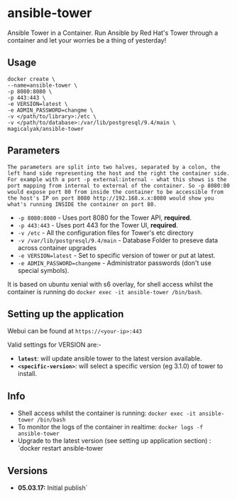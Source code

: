 # ansible-tower
Ansible Tower in a Container. Run Ansible by Red Hat's Tower through a container and let your worries be a thing of yesterday!

## Usage
```
docker create \
--name=ansible-tower \
-p 8080:8080 \
-p 443:443 \
-e VERSION=latest \
-e ADMIN_PASSWORD=changme \
-v </path/to/library>:/etc \
-v </path/to/database>:/var/lib/postgresql/9.4/main \
magicalyak/ansible-tower
```
## Parameters

`The parameters are split into two halves, separated by a colon, the left hand side representing the host and the right the container side. 
For example with a port -p external:internal - what this shows is the port mapping from internal to external of the container.
So -p 8080:80 would expose port 80 from inside the container to be accessible from the host's IP on port 8080
http://192.168.x.x:8080 would show you what's running INSIDE the container on port 80.`

* `-p 8080:8080` - Uses port 8080 for the Tower API, **required**.
* `-p 443:443` - Uses port 443 for the Tower UI, **required**.
* `-v /etc` - All the configuration files for Tower's etc directory
* `-v /var/lib/postgresql/9.4/main` - Database Folder to preseve data across container upgrades
* `-e VERSION=latest` - Set to specific version of tower or put at latest.
* `-e ADMIN_PASSWORD=changeme` - Administrator passwords (don't use special symbols). 

It is based on ubuntu xenial with s6 overlay, for shell access whilst the container is running do `docker exec -it ansible-tower /bin/bash`.

## Setting up the application
Webui can be found at `https://<your-ip>:443`

Valid settings for VERSION are:-
+ **`latest`**: will update ansible tower to the latest version available.
+ **`<specific-version>`**: will select a specific version (eg 3.1.0) of tower to install.

## Info

* Shell access whilst the container is running: `docker exec -it ansible-tower /bin/bash`
* To monitor the logs of the container in realtime: `docker logs -f ansible-tower`
* Upgrade to the latest version (see setting up application section) : `docker restart ansible-tower

## Versions
+ **05.03.17:** Initial publish`
